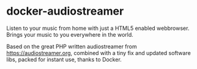 # docker-audiostreamer
Listen to your music from home with just a HTML5 enabled webbrowser. Brings your music to you everywhere in the world. 

Based on the great PHP written audiostreamer from https://audiostreamer.org, combined with a tiny fix and updated software libs, 
packed for instant use, thanks to Docker.
